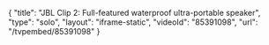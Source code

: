 {
    "title": "JBL Clip 2: Full-featured waterproof ultra-portable speaker",
    "type": "solo",
    "layout": "iframe-static",
    "videoId": "85391098",
    "url": "\/tvpembed\/85391098"
}